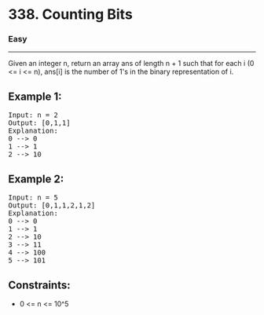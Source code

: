 # 338. Counting Bits

### Easy

---

Given an integer n, return an array ans of length n + 1 such that for each i (0 <= i <= n), ans[i] is the number of 1's in the binary representation of i.

## Example 1:

<pre>
Input: n = 2
Output: [0,1,1]
Explanation:
0 --> 0
1 --> 1
2 --> 10
</pre>

## Example 2:

<pre>
Input: n = 5
Output: [0,1,1,2,1,2]
Explanation:
0 --> 0
1 --> 1
2 --> 10
3 --> 11
4 --> 100
5 --> 101
</pre>

## Constraints:

- 0 <= n <= 10^5
